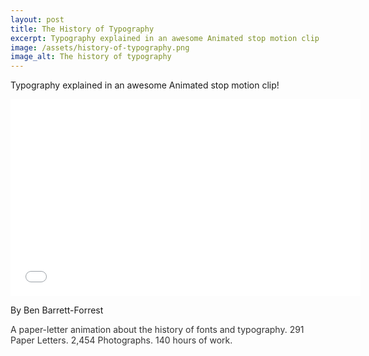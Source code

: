 ```yaml
---
layout: post
title: The History of Typography
excerpt: Typography explained in an awesome Animated stop motion clip
image: /assets/history-of-typography.png
image_alt: The history of typography
---
```


<p>Typography explained in an awesome Animated stop motion clip!</p>
<div class="elastic-video"><iframe width="560" height="315" src="//www.youtube.com/embed/wOgIkxAfJsk" frameborder="0" allowfullscreen="allowfullscreen"></iframe></div>
<p>By Ben Barrett-Forrest</p>
<p><span style="color: #333333;">A paper-letter animation about the history of fonts and typography. </span><span style="color: #333333;">291 Paper Letters. </span><span style="color: #333333;">2,454 Photographs. </span><span style="color: #333333;">140 hours of work.</span></p>
